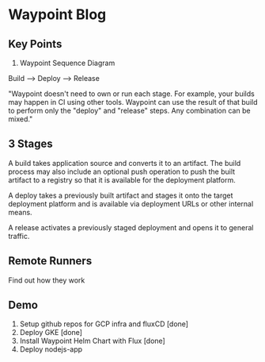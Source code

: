 # Waypoint Blog

## Key Points

1. Waypoint Sequence Diagram

Build --> Deploy --> Release

"Waypoint doesn't need to own or run each stage. For example, your builds may happen in CI using other tools. Waypoint can use the result of that build to perform only the "deploy" and "release" steps. Any combination can be mixed."

## 3 Stages

A build takes application source and converts it to an artifact. The build process may also include an optional push operation to push the built artifact to a registry so that it is available for the deployment platform.

A deploy takes a previously built artifact and stages it onto the target deployment platform and is available via deployment URLs or other internal means.

A release activates a previously staged deployment and opens it to general traffic.

## Remote Runners

Find out how they work

## Demo

1. Setup github repos for GCP infra and fluxCD [done]
1. Deploy GKE [done]
1. Install Waypoint Helm Chart with Flux [done]
1. Deploy nodejs-app
